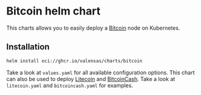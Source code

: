 # Bitcoin helm chart

This charts allows you to easily deploy a [Bitcoin](https://bitcoin.org/) node on Kubernetes.


## Installation

```bash
helm install oci://ghcr.io/valensas/charts/bitcoin
```

Take a look at `values.yaml` for all available configuration options. This chart can also be
used to deploy [Litecoin](https://litecoin.com) and [BitcoinCash](https://bitcoincash.org).
Take a look at `litecoin.yaml` and `bitcoincash.yaml` for examples.
